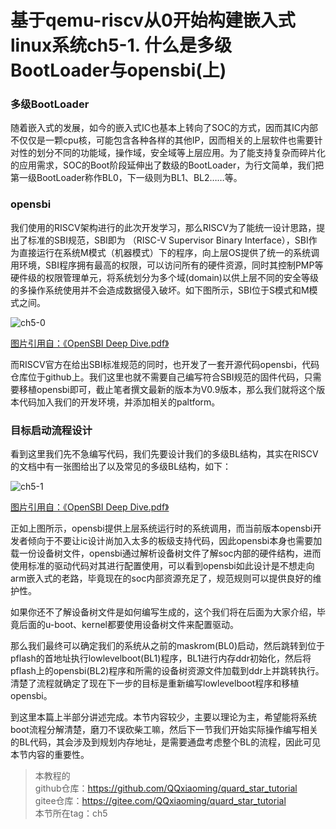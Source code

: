 # 基于qemu-riscv从0开始构建嵌入式linux系统ch5-1. 什么是多级BootLoader与opensbi(上)

### 多级BootLoader

随着嵌入式的发展，如今的嵌入式IC也基本上转向了SOC的方式，因而其IC内部不仅仅是一颗cpu核，可能包含各种各样的其他IP，因而相关的上层软件也需要针对性的划分不同的功能域，操作域，安全域等上层应用。为了能支持复杂而碎片化的应用需求，SOC的Boot阶段延伸出了数级的BootLoader，为行文简单，我们把第一级BootLoader称作BL0，下一级则为BL1、BL2……等。

### opensbi

我们使用的RISCV架构进行的此次开发学习，那么RISCV为了能统一设计思路，提出了标准的SBI规范，SBI即为 （RISC-V Supervisor Binary Interface），SBI作为直接运行在系统M模式（机器模式）下的程序，向上层OS提供了统一的系统调用环境，SBI程序拥有最高的权限，可以访问所有的硬件资源，同时其控制PMP等硬件级的权限管理单元，将系统划分为多个域(domain)以供上层不同的安全等级的多操作系统使用并不会造成数据侵入破坏。如下图所示，SBI位于S模式和M模式之间。

![ch5-0](./img/ch5-0.png)

[图片引用自：《OpenSBI Deep Dive.pdf》](https://archive.fosdem.org/2019/schedule/event/riscvsbi/attachments/slides/3058/export/events/attachments/riscvsbi/slides/3058/FOSDEM_RISCV_SBI_Atish.pdf)

而RISCV官方在给出SBI标准规范的同时，也开发了一套开源代码opensbi，代码仓库位于github上。我们这里也就不需要自己编写符合SBI规范的固件代码，只需要移植opensbi即可，截止笔者撰文最新的版本为V0.9版本，那么我们就将这个版本代码加入我们的开发环境，并添加相关的paltform。

### 目标启动流程设计

看到这里我们先不急编写代码，我们先要设计我们的多级BL结构，其实在RISCV的文档中有一张图给出了以及常见的多级BL结构，如下：

![ch5-1](./img/ch5-1.png)

[图片引用自：《OpenSBI Deep Dive.pdf》](https://archive.fosdem.org/2019/schedule/event/riscvsbi/attachments/slides/3058/export/events/attachments/riscvsbi/slides/3058/FOSDEM_RISCV_SBI_Atish.pdf)

正如上图所示，opensbi提供上层系统运行时的系统调用，而当前版本opensbi开发者倾向于不要让ic设计尚加入太多的板级支持代码，因此opensbi本身也需要加载一份设备树文件，opensbi通过解析设备树文件了解soc内部的硬件结构，进而使用标准的驱动代码对其进行配置使用，可以看到opensbi如此设计是不想走向arm嵌入式的老路，毕竟现在的soc内部资源充足了，规范规则可以提供良好的维护性。

如果你还不了解设备树文件是如何编写生成的，这个我们将在后面为大家介绍，毕竟后面的u-boot、kernel都要使用设备树文件来配置驱动。

那么我们最终可以确定我们的系统从之前的maskrom(BL0)启动，然后跳转到位于pflash的首地址执行lowlevelboot(BL1)程序，BL1进行内存ddr初始化，然后将pflash上的opensbi(BL2)程序和所需的设备树资源文件加载到ddr上并跳转执行。清楚了流程就确定了现在下一步的目标是重新编写lowlevelboot程序和移植opensbi。

到这里本篇上半部分讲述完成。本节内容较少，主要以理论为主，希望能将系统boot流程分解清楚，磨刀不误砍柴工嘛，然后下一节我们开始实际操作编写相关的BL代码，其会涉及到规划内存地址，是需要通盘考虑整个BL的流程，因此可见本节内容的重要性。

> 本教程的<br>github仓库：https://github.com/QQxiaoming/quard_star_tutorial<br>gitee仓库：https://gitee.com/QQxiaoming/quard_star_tutorial<br>本节所在tag：ch5